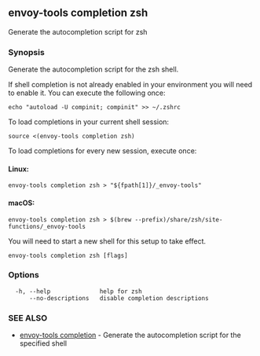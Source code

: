 ## envoy-tools completion zsh

Generate the autocompletion script for zsh

### Synopsis

Generate the autocompletion script for the zsh shell.

If shell completion is not already enabled in your environment you will need
to enable it.  You can execute the following once:

	echo "autoload -U compinit; compinit" >> ~/.zshrc

To load completions in your current shell session:

	source <(envoy-tools completion zsh)

To load completions for every new session, execute once:

#### Linux:

	envoy-tools completion zsh > "${fpath[1]}/_envoy-tools"

#### macOS:

	envoy-tools completion zsh > $(brew --prefix)/share/zsh/site-functions/_envoy-tools

You will need to start a new shell for this setup to take effect.


```
envoy-tools completion zsh [flags]
```

### Options

```
  -h, --help              help for zsh
      --no-descriptions   disable completion descriptions
```

### SEE ALSO

* [envoy-tools completion](envoy-tools_completion.md)	 - Generate the autocompletion script for the specified shell

